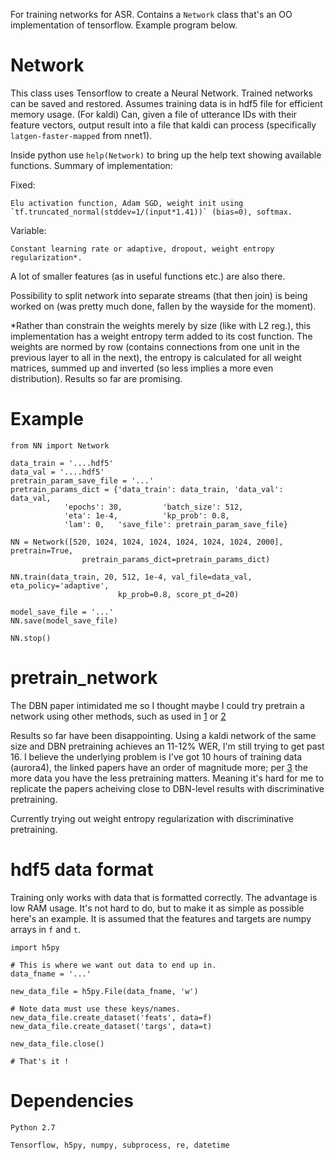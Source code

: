 For training networks for ASR. Contains a `Network` class that's an OO implementation of tensorflow. Example program below.

# Network

This class uses Tensorflow to create a Neural Network. Trained networks can be saved and restored.
Assumes training data is in hdf5 file for efficient memory usage.
(For kaldi) Can, given a file of utterance IDs with their feature vectors, output result into a file that kaldi can
	process (specifically `latgen-faster-mapped` from nnet1). 

Inside python use `help(Network)` to bring up the help text showing available functions. Summary of implementation:

Fixed:

	Elu activation function, Adam SGD, weight init using `tf.truncated_normal(stddev=1/(input*1.41))` (bias=0), softmax.

Variable:

	Constant learning rate or adaptive, dropout, weight entropy regularization*.

A lot of smaller features (as in useful functions etc.) are also there.

Possibility to split network into separate streams (that then join) is being worked on (was pretty much done, fallen by the wayside for the moment).

*Rather than constrain the weights merely by size (like with L2 reg.), this implementation has a weight entropy term added to its cost function. The weights are normed
by row (contains connections from one unit in the previous layer to all in the next), the entropy is calculated for all weight matrices, summed up and inverted (so less implies
a more even distribution). Results so far are promising.

# Example

	from NN import Network
	
	data_train = '....hdf5'
	data_val = '....hdf5'
	pretrain_param_save_file = '...'
	pretrain_params_dict = {'data_train': data_train, 'data_val': data_val,		
				'epochs': 30,  		  'batch_size': 512,  
				'eta': 1e-4,		  'kp_prob': 0.8, 
				'lam': 0, 	'save_file': pretrain_param_save_file}

	NN = Network([520, 1024, 1024, 1024, 1024, 1024, 1024, 2000], pretrain=True,
					pretrain_params_dict=pretrain_params_dict)

	NN.train(data_train, 20, 512, 1e-4, val_file=data_val, eta_policy='adaptive', 
							kp_prob=0.8, score_pt_d=20)

	model_save_file = '...'
	NN.save(model_save_file)

	NN.stop()

# pretrain_network

The DBN paper intimidated me so I thought maybe I could try pretrain a network using other methods, such as used in [1](http://research.microsoft.com/pubs/157341/FeatureEngineeringInCD-DNN-ASRU2011-pub.pdf) or [2](https://papers.nips.cc/paper/3048-greedy-layer-wise-training-of-deep-networks.pdf)

Results so far have been disappointing. Using a kaldi network of the same size and DBN pretraining achieves an 11-12% WER, I'm still trying to get past 16. I believe the underlying problem is I've got 10 hours of training data (aurora4), the linked papers have an order of magnitude more; per [3](http://research.google.com/pubs/pub38131.html) the more data you have the less pretraining matters. Meaning it's hard for me to replicate the papers acheiving close to DBN-level results
with discriminative pretraining.

Currently trying out weight entropy regularization with discriminative pretraining.

# hdf5 data format

Training only works with data that is formatted correctly. The advantage is low RAM usage.
It's not hard to do, but to make it as simple as possible here's an example. It is assumed that the features and targets are numpy arrays in `f` and `t`.

	import h5py

	# This is where we want out data to end up in.
	data_fname = '...' 

	new_data_file = h5py.File(data_fname, 'w')
	
	# Note data must use these keys/names.
	new_data_file.create_dataset('feats', data=f)
	new_data_file.create_dataset('targs', data=t)

	new_data_file.close()

	# That's it !
	
# Dependencies

    Python 2.7

    Tensorflow, h5py, numpy, subprocess, re, datetime
	
